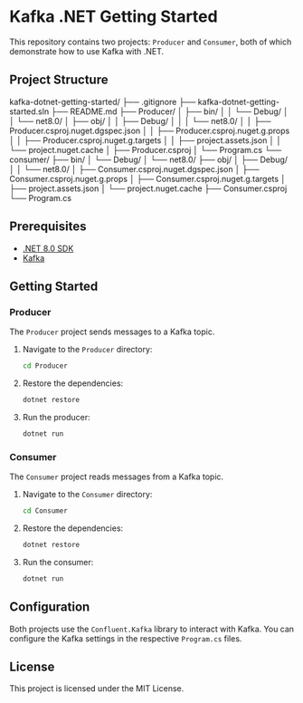 # Kafka .NET Getting Started

This repository contains two projects: `Producer` and `Consumer`, both of which demonstrate how to use Kafka with .NET.

## Project Structure
kafka-dotnet-getting-started/
├── .gitignore
├── kafka-dotnet-getting-started.sln
├── README.md
├── Producer/
│   ├── bin/
│   │   └── Debug/
│   │       └── net8.0/
│   ├── obj/
│   │   ├── Debug/
│   │   │   └── net8.0/
│   │   ├── Producer.csproj.nuget.dgspec.json
│   │   ├── Producer.csproj.nuget.g.props
│   │   ├── Producer.csproj.nuget.g.targets
│   │   ├── project.assets.json
│   │   └── project.nuget.cache
│   ├── Producer.csproj
│   └── Program.cs
└── consumer/
    ├── bin/
    │   └── Debug/
    │       └── net8.0/
    ├── obj/
    │   ├── Debug/
    │   │   └── net8.0/
    │   ├── Consumer.csproj.nuget.dgspec.json
    │   ├── Consumer.csproj.nuget.g.props
    │   ├── Consumer.csproj.nuget.g.targets
    │   ├── project.assets.json
    │   └── project.nuget.cache
    ├── Consumer.csproj
    └── Program.cs

## Prerequisites

- [.NET 8.0 SDK](https://dotnet.microsoft.com/download/dotnet/8.0)
- [Kafka](https://kafka.apache.org/quickstart)

## Getting Started

### Producer

The `Producer` project sends messages to a Kafka topic.

1. Navigate to the `Producer` directory:
    ```sh
    cd Producer
    ```

2. Restore the dependencies:
    ```sh
    dotnet restore
    ```

3. Run the producer:
    ```sh
    dotnet run
    ```

### Consumer

The `Consumer` project reads messages from a Kafka topic.

1. Navigate to the `Consumer` directory:
    ```sh
    cd Consumer
    ```

2. Restore the dependencies:
    ```sh
    dotnet restore
    ```

3. Run the consumer:
    ```sh
    dotnet run
    ```

## Configuration

Both projects use the `Confluent.Kafka` library to interact with Kafka. You can configure the Kafka settings in the respective `Program.cs` files.

## License

This project is licensed under the MIT License.
